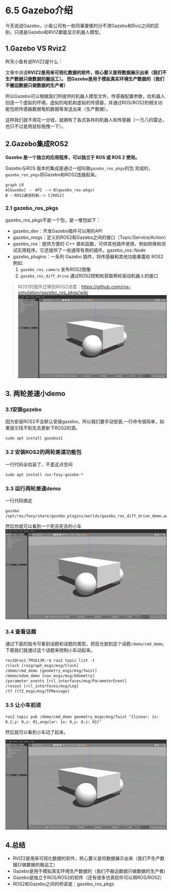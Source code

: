 # 6.5 Gazebo介绍

今天说说Gazebo，小鱼公司有一些同事傻傻的分不清Gazebo和Rviz之间的区别，只道是Gazebo和RVIZ都能显示机器人模型。

## 1.Gazebo VS Rviz2
昨天小鱼有说RVIZ2是什么：

文章中讲道**RVIZ2是用来可视化数据的软件，核心要义是将数据展示出来（我们不生产数据只做数据的搬运工）。
而Gazebo是用于模拟真实环境生产数据的（我们不搬运数据只做数据的生产者）**

所以Gazebo可以根据我们所提供的机器人模型文件，传感器配置参数，给机器人创造一个虚拟的环境，虚拟的电机和虚拟的传感器，并通过ROS/ROS2的相关功能包把传感器数据电机数据等发送出来（生产数据）。

这样我们就不用花一分钱，就拥有了各式各样的机器人和传感器（一万八的雷达，也只不过是用鼠标拖拽一下）。

## 2.Gazebo集成ROS2

**Gazebo 是一个独立的应用程序，可以独立于 ROS 或 ROS 2 使用。** 

Gazebo与ROS 版本的集成是通过一组叫做`gazebo_ros_pkgs`的包 完成的，`gazebo_ros_pkgs`将Gazebo和ROS2连接起来。

```mermaid
graph LR
A[Gazebo] -- API --> B(gazebo_ros-pkgs)
B --ROS2通信机制--> C[ROS2]
```

### 2.1 gazebo_ros_pkgs
gazebo_ros_pkgs不是一个包，是一堆包如下：

- gazebo_dev：开发Gazebo插件可以用的API
- gazebo_msgs：定义的ROS2和Gazebo之间的接口（Topic/Service/Action）
- gazebo_ros：提供方便的 C++ 类和函数，可供其他插件使用，例如转换和测试实用程序。它还提供了一些通常有用的插件。gazebo_ros::Node
- gazebo_plugins：一系列 Gazebo 插件，将传感器和其他功能暴露给 ROS2
	例如:
	1. `gazebo_ros_camera` 发布ROS2图像
	2. `gazebo_ros_diff_drive` 通过ROS2控制和获取两轮驱动机器人的接口

> ROS1的插件迁移到ROS2进度：https://github.com/ros-simulation/gazebo_ros_pkgs/wiki
> ![已经从ROS1迁移的plugin](6.5Gazebo介绍/imgs/watermark,type_ZHJvaWRzYW5zZmFsbGJhY2s,shadow_50,text_Q1NETiBA6bG86aaZUk9T,size_20,color_FFFFFF,t_70,g_se,x_16.png)

## 3. 两轮差速小demo

### 3.1安装gazebo
因为安装ROS2不会默认安装gazebo，所以我们要手动安装,一行命令很简单，如果提示找不到先去更新下ROS2的源。


```shell
sudo apt install gazebo11
```

### 3.2 安装ROS2的两轮差速功能包

一行代码全给装了，不差这点空间

```shell
sudo apt install ros-foxy-gazebo-*
```

### 3.3 运行两轮差速demo

一行代码搞定
```shell
gazebo /opt/ros/foxy/share/gazebo_plugins/worlds/gazebo_ros_diff_drive_demo.world 
```
然后你就可以看到一个死丑死丑的小车
![car](6.5Gazebo介绍/imgs/watermark,type_ZHJvaWRzYW5zZmFsbGJhY2s,shadow_50,text_Q1NETiBA6bG86aaZUk9T,size_20,color_FFFFFF,t_70,g_se,x_16.png)

### 3.4 查看话题

通过下面的指令可看到话题和话题的类型，把目光放到这个话题`/demo/cmd_demo`,下面我们就通过这个话题来控制小车动起来。

```shell
ros2@ros2-TM1613R:~$ ros2 topic list -t
/clock [rosgraph_msgs/msg/Clock]
/demo/cmd_demo [geometry_msgs/msg/Twist]
/demo/odom_demo [nav_msgs/msg/Odometry]
/parameter_events [rcl_interfaces/msg/ParameterEvent]
/rosout [rcl_interfaces/msg/Log]
/tf [tf2_msgs/msg/TFMessage]
```

### 3.5 让小车前进

```shell
ros2 topic pub /demo/cmd_demo geometry_msgs/msg/Twist "{linear: {x: 0.2,y: 0,z: 0},angular: {x: 0,y: 0,z: 0}}"
```
然后就可以看到小车动了起来。

![动起来](6.5Gazebo介绍/imgs/watermark,type_ZHJvaWRzYW5zZmFsbGJhY2s,shadow_50,text_Q1NETiBA6bG86aaZUk9T,size_20,color_FFFFFF,t_70,g_se,x_16.png)

## 4.总结

- RVIZ2是用来可视化数据的软件，核心要义是将数据展示出来（我们不生产数据只做数据的搬运工）
- Gazebo是用于模拟真实环境生产数据的（我们不搬运数据只做数据的生产者)
- Gazebo是独立于ROS/ROS2的软件（还有很多仿真软件可以用ROS/ROS2）
- ROS2和Gazebo之间的桥梁是：gazebo_ros_pkgs

